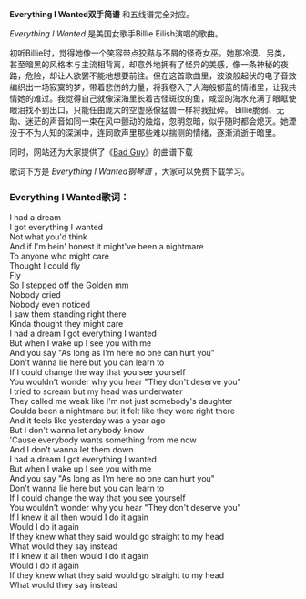 

**Everything I Wanted双手简谱** 和五线谱完全对应。

_Everything I Wanted_ 是美国女歌手Billie Eilish演唱的歌曲。

初听Billie时，觉得她像一个笑容带点狡黠与不屑的怪奇女巫。她那冷漠、另类，甚至暗黑的风格本与主流相背离，却意外地拥有了怪异的美感，像一条神秘的夜路，危险，却让人欲罢不能地想要前往。但在这首歌曲里，波浪般起伏的电子音效编织出一场寂寞的梦，带着悲伤的力量，将我卷入了大海般郁蓝的情绪里，让我共情她的难过。我觉得自己就像深海里长着古怪斑纹的鱼，咸涩的海水充满了眼眶使眼泪找不到出口，只能任由庞大的空虚感像猛兽一样将我扯碎。
Billie脆弱、无助、迷茫的声音如同一束在风中颤动的烛焰，忽明忽暗，似乎随时都会熄灭。她湮没于不为人知的深渊中，连同歌声里那些难以揣测的情绪，逐渐消逝于暗里。

同时，网站还为大家提供了《[Bad Guy](Music-10314-Bad-Guy-Billie-Eilish.html "Bad Guy")》的曲谱下载

歌词下方是 _Everything I Wanted钢琴谱_ ，大家可以免费下载学习。

### Everything I Wanted歌词：

I had a dream  
I got everything I wanted  
Not what you'd think  
And if I'm bein' honest it might've been a nightmare  
To anyone who might care  
Thought I could fly  
Fly  
So I stepped off the Golden mm  
Nobody cried  
Nobody even noticed  
I saw them standing right there  
Kinda thought they might care  
I had a dream I got everything I wanted  
But when I wake up I see you with me  
And you say "As long as I'm here no one can hurt you"  
Don't wanna lie here but you can learn to  
If I could change the way that you see yourself  
You wouldn't wonder why you hear "They don't deserve you"  
I tried to scream but my head was underwater  
They called me weak like I'm not just somebody's daughter  
Coulda been a nightmare but it felt like they were right there  
And it feels like yesterday was a year ago  
But I don't wanna let anybody know  
'Cause everybody wants something from me now  
And I don't wanna let them down  
I had a dream I got everything I wanted  
But when I wake up I see you with me  
And you say "As long as I'm here no one can hurt you"  
Don't wanna lie here but you can learn to  
If I could change the way that you see yourself  
You wouldn't wonder why you hear "They don't deserve you"  
If I knew it all then would I do it again  
Would I do it again  
If they knew what they said would go straight to my head  
What would they say instead  
If I knew it all then would I do it again  
Would I do it again  
If they knew what they said would go straight to my head  
What would they say instead

